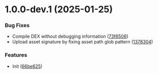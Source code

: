 # 1.0.0-dev.1 (2025-01-25)


### Bug Fixes

* Compile DEX without debugging information ([73f6506](https://github.com/Taknok/revanced-patches/commit/73f6506bccc01e5622a6e19bedcf6d54d3f701c7))
* Upload asset signature by fixing asset path glob pattern ([1378304](https://github.com/Taknok/revanced-patches/commit/1378304809092e1f5a5c8fb4beb0964496222059))


### Features

* Init ([66be625](https://github.com/Taknok/revanced-patches/commit/66be625f25ee2d678dac62a5bf4daa631284f8f6))
